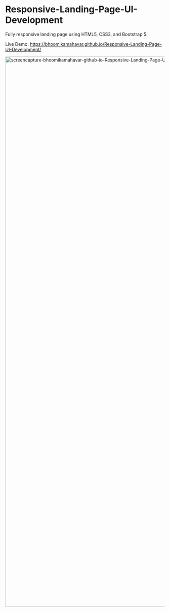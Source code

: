 # Responsive-Landing-Page-UI-Development
Fully responsive landing page using HTML5, CSS3, and Bootstrap 5.

Live Demo: https://bhoomikamahavar.github.io/Responsive-Landing-Page-UI-Development/

<img width="1440" height="1733" alt="screencapture-bhoomikamahavar-github-io-Responsive-Landing-Page-UI-Development-2025-08-19-11_16_37" src="https://github.com/user-attachments/assets/7241dff1-71ea-4598-88b1-a0dc4228f12f" />
